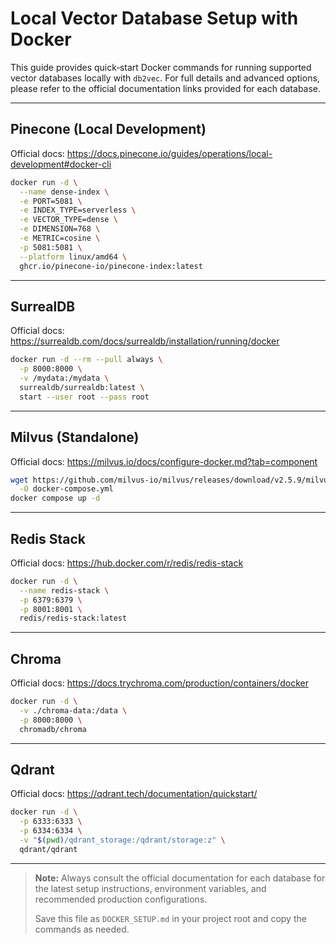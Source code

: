 # Local Vector Database Setup with Docker

This guide provides quick‑start Docker commands for running supported vector databases locally with `db2vec`. For full details and advanced options, please refer to the official documentation links provided for each database.

---

## Pinecone (Local Development)

Official docs: https://docs.pinecone.io/guides/operations/local-development#docker-cli

```bash
docker run -d \
  --name dense-index \
  -e PORT=5081 \
  -e INDEX_TYPE=serverless \
  -e VECTOR_TYPE=dense \
  -e DIMENSION=768 \
  -e METRIC=cosine \
  -p 5081:5081 \
  --platform linux/amd64 \
  ghcr.io/pinecone-io/pinecone-index:latest
```

---

## SurrealDB

Official docs: https://surrealdb.com/docs/surrealdb/installation/running/docker

```bash
docker run -d --rm --pull always \
  -p 8000:8000 \
  -v /mydata:/mydata \
  surrealdb/surrealdb:latest \
  start --user root --pass root
```

---

## Milvus (Standalone)

Official docs: https://milvus.io/docs/configure-docker.md?tab=component

```bash
wget https://github.com/milvus-io/milvus/releases/download/v2.5.9/milvus-standalone-docker-compose.yml \
  -O docker-compose.yml
docker compose up -d
```

---

## Redis Stack

Official docs: https://hub.docker.com/r/redis/redis-stack

```bash
docker run -d \
  --name redis-stack \
  -p 6379:6379 \
  -p 8001:8001 \
  redis/redis-stack:latest
```

---

## Chroma

Official docs: https://docs.trychroma.com/production/containers/docker

```bash
docker run -d \
  -v ./chroma-data:/data \
  -p 8000:8000 \
  chromadb/chroma
```

---

## Qdrant

Official docs: https://qdrant.tech/documentation/quickstart/

```bash
docker run -d \
  -p 6333:6333 \
  -p 6334:6334 \
  -v "$(pwd)/qdrant_storage:/qdrant/storage:z" \
  qdrant/qdrant
```

---

> **Note:** Always consult the official documentation for each database for the latest setup instructions, environment variables, and recommended production configurations.  
>  
> Save this file as `DOCKER_SETUP.md` in your project root and copy the commands as needed.  